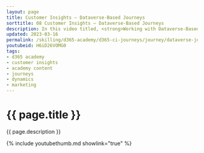 ```yaml
---
layout: page
title: Customer Insights — Dataverse-Based Journeys
sorttitle: 08 Customer Insights — Dataverse-Based Journeys
description: In this video titled, <strong>Working with Dataverse-Based Journeys</strong>, you will learn how Customer Insights provides marketers the flexibility to start, personalize, and measure customers' journeys based on customer data. Business transactions initiated from within Dynamics 365 create opportunities for meaningful engagements with customers.
updated: 2023-03-16
permalink: /skilling/d365-academy/d365-ci-journeys/journey/dataverse-journeys
youtubeid: H6iD26VOMG0
tags: 
- d365 academy
- customer insights
- academy content
- journeys
- dynamics
- marketing
---
```


# {{ page.title }}

{{ page.description }}

{% include youtubethumb.md showlink="true" %}